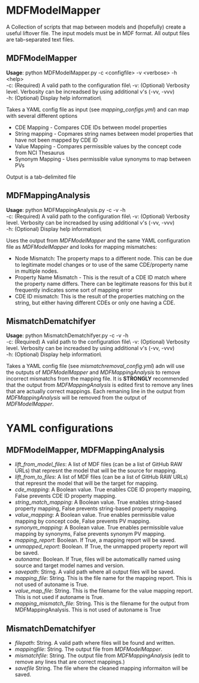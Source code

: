 # MDFModelMapper
A Collection of scripts that map between models and (hopefully) create a useful liftover file.  The input models must be in MDF format.  All output files are tab-separated text files.

## MDFModelMapper
**Usage**: python MDFModelMapper.py -c \<configfile\> -v \<verbose\> -h \<help\>\
-c: (Required) A valid path to the configuration file\ 
-v: (Optional) Verbosity level.  Verbosity can be increadsed by using additional v's (-vv, -vvv)\
-h: (Optional) Display help information\

Takes a YAML config file as input (see *mapping_configs.yml*) and can map with several different options

- CDE Mapping - Compares CDE IDs between model properties
- String mapping - Copmares string names between model properties that have not been mapped by CDE ID
- Value Mapping - Compares permissible values by the concept code from NCI Thesaurus
- Synonym Mapping - Uses permissible value synonyms to map between PVs

Output is a tab-delimited file

## MDFMappingAnalysis
**Usage**: python MDFMappingAnalysis.py -c <configfile> -v <verbose> -h <help>\
-c: (Required) A valid path to the configuration file\ 
-v: (Optional) Verbosity level.  Verbosity can be increadsed by using additional v's (-vv, -vvv)\
-h: (Optional) Display help information\ 

Uses the output from *MDFModelMapper* and the same YAML configuration file as *MDFModelMapper* and looks for mapping mismatches:
- Node Mismatch:  The property maps to a different node.  This can be due to legitimate model changes or to use of the same CDE/property name in multiple nodes.
- Property Name Mismatch - This is the result of a CDE ID match where the property name differs.  There can be legitimate reasons for this but it frequently indicates some sort of mapping error
- CDE ID mismatch: This is the result of the properties matching on the string, but either having different CDEs or only one having a CDE.


## MismatchDematchifyer
**Usage**: python MismatchDematchifyer.py -c <configfile> -v <verbose> -h <help>\
-c: (Required) A valid path to the configuration file\ 
-v: (Optional) Verbosity level.  Verbosity can be increadsed by using additional v's (-vv, -vvv)\
-h: (Optional) Display help information\ 

Takes a YAML config file (see *mismatchremoval_config.yml*) adn will use the outputs of *MDFModelMapper* and *MDFMappingAnalysis* to remove incorrect mismatchs from the mapping file.  It is **STRONGLY** recommended that the output from *MDFMappingAnalysis* is edited first to remove any lines that are actually correct mappings.  Each remaning line in the output from *MDFMappingAnalysis* will be removed from the output of *MDFModelMapper*.



# YAML configurations
## MDFModelMapper, MDFMappingAnalysis
- *lift_from_model_files*: A list of MDF files (can be a list of GitHub RAW URLs) that represnt the model that will be the source for mapping.
- *lift_from_to_files*: A list of MDF files (can be a list of GitHub RAW URLs) that represnt the model that will be the target for mapping.
- *cde_mapping*: A Boolean value.  True enables CDE ID property mapping, False prevents CDE ID property mapping.
- *string_match_mapping*: A Boolean value.  True enables string-based property mapping, False prevents string-based property mapping.
- *value_mapping*: A Boolean value.  True enables permissible value mapping by concept code, False prevents PV mapping.
- *synonym_mapping*: A Boolean value.  True enables permissible value mapping by synonyms, False prevents synonym PV mapping.
- *mapping_report*: Boolean.  If True, a mapping report will be saved.
- *unmapped_report*: Boolean.  If True, the unmapped property report will be saved.
- *autoname*: Boolean.  If True, files will be automaticallly named using source and target model names and version.
- *savepath*: Stirng.  A valid path where all output files will be saved.
- *mapping_file*:  String.  This is the file name for the mapping report.  This is not used of autoname is True.
- *value_map_file*: String.  This is the filename for the value mapping report.  This is not used if autoname is True.
- *mapping_mismatch_file*: String.  This is the filename for the output from MDFMappingAnalysis.  This is not used of autoname is True

## MismatchDematchifyer
- *filepath*: String.  A valid path where files will be found and written.
- *mappingfile*: String.  The output file from *MDFModelMapper*.
- *mismatchfile*: String.  The output file from *MDFMappingAnalysis* (edit to remove any lines that are correct mappings.)
- *savefile* String.  The file where the cleaned mapping informaiton will be saved.